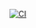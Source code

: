 [![CI](https://github.com/MarkoMelle/Popovers/actions/workflows/main.yml/badge.svg?branch=main)](https://github.com/MarkoMelle/Popovers/actions/workflows/main.yml)
